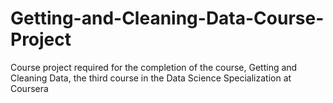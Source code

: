 # Getting-and-Cleaning-Data-Course-Project
Course project required for the completion of the course, Getting and Cleaning Data, the third course in the Data Science Specialization at Coursera
